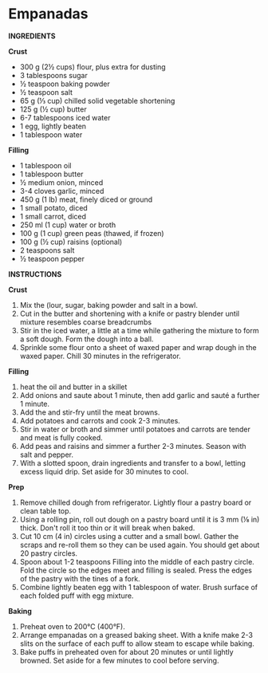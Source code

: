 # Empanadas

**INGREDIENTS**

**Crust**

- 300 g (2½ cups) flour, plus extra for dusting
- 3 tablespoons sugar
- ½ teaspoon baking powder
- ½ teaspoon salt
- 65 g (⅓ cup) chilled solid vegetable shortening
- 125 g (½ cup) butter
- 6-7 tablespoons iced water
- 1 egg, lightly beaten
- 1 tablespoon water

**Filling**

- 1 tablespoon oil
- 1 tablespoon butter
- ½ medium onion, minced
- 3-4 cloves garlic, minced
- 450 g (1 lb) meat, finely diced or ground
- 1 small potato, diced
- 1 small carrot, diced
- 250 ml (1 cup) water or broth
- 100 g (1 cup) green peas (thawed, if frozen)
- 100 g (½ cup) raisins (optional)
- 2 teaspoons salt
- ½ teaspoon pepper

**INSTRUCTIONS**

**Crust**

1. Mix the (lour, sugar, baking powder and salt in a bowl.
1. Cut in the butter and shortening with a knife or pastry blender until mixture resembles coarse breadcrumbs
1. Stir in the iced water, a little at a time while gathering the mixture to form a soft dough. Form the dough into a ball.
1. Sprinkle some flour onto a sheet of waxed paper and wrap dough in the waxed paper. Chill 30 minutes in the refrigerator.

**Filling**

1. heat the oil and butter in a skillet
1. Add onions and saute about 1 minute, then add garlic and sauté a further 1 minute.
1. Add the and stir-fry until the meat browns.
1. Add potatoes and carrots and cook 2-3 minutes.
1. Stir in water or broth and simmer until potatoes and carrots are tender and meat is fully cooked.
1. Add peas and raisins and simmer a further 2-3 minutes. Season with salt and pepper.
1. With a slotted spoon, drain ingredients and transfer to a bowl, letting excess liquid drip. Set aside for 30 minutes to cool.

**Prep**

1. Remove chilled dough from refrigerator. Lightly flour a pastry board or clean table top.
1. Using a rolling pin, roll out dough on a pastry board until it is 3 mm (⅛ in) thick. Don't roll it too thin or it will break when baked.
1. Cut 10 cm (4 in) circles using a cutter and a small bowl. Gather the scraps and re-roll them so they can be used again. You should get about 20 pastry circles.
1. Spoon about 1-2 teaspoons Filling into the middle of each pastry circle. Fold the circle so the edges meet and filling is sealed. Press the edges of the pastry with the tines of a fork.
1. Combine lightly beaten egg with 1 tablespoon of water. Brush surface of each folded puff with egg mixture.

**Baking**

1. Preheat oven to 200°C (400°F).
1. Arrange empanadas on a greased baking sheet. With a knife make 2-3 slits on the surface of each puff to allow steam to escape while baking.
1. Bake puffs in preheated oven for about 20 minutes or until lightly browned. Set aside for a few minutes to cool before serving.
